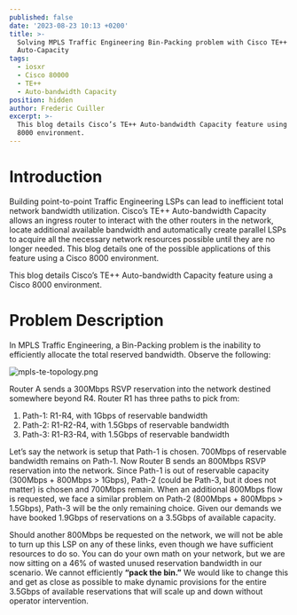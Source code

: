 ```yaml
---
published: false
date: '2023-08-23 10:13 +0200'
title: >-
  Solving MPLS Traffic Engineering Bin-Packing problem with Cisco TE++
  Auto-Capacity
tags:
  - iosxr
  - Cisco 80000
  - TE++
  - Auto-bandwidth Capacity
position: hidden
author: Frederic Cuiller
excerpt: >-
  This blog details Cisco’s TE++ Auto-bandwidth Capacity feature using a Cisco
  8000 environment.
---
```

# Introduction

Building point-to-point Traffic Engineering LSPs can lead to inefficient total network bandwidth utilization. Cisco’s TE++ Auto-bandwidth Capacity allows an ingress router to interact with the other routers in the network, locate additional available bandwidth and automatically create parallel LSPs to acquire all the necessary network resources possible until they are no longer needed.  This blog details one of the possible applications of this feature using a Cisco 8000 environment.

This blog details Cisco’s TE++ Auto-bandwidth Capacity feature using a Cisco 8000 environment.

# Problem Description

In MPLS Traffic Engineering, a Bin-Packing problem is the inability to efficiently allocate the total reserved bandwidth. Observe the following:

![mpls-te-topology.png]({{site.baseurl}}/images/mpls-te-topology.png)

Router A sends a 300Mbps RSVP reservation into the network destined somewhere beyond R4. Router R1 has three paths to pick from:
1. Path-1: R1-R4, with 1Gbps of reservable bandwidth
2. Path-2: R1-R2-R4, with 1.5Gbps of reservable bandwidth
3. Path-3: R1-R3-R4, with 1.5Gbps of reservable bandwidth

Let’s say the network is setup that Path-1 is chosen.  700Mbps of reservable bandwidth remains on Path-1. Now Router B sends an 800Mbps RSVP reservation into the network.  Since Path-1 is out of reservable capacity (300Mbps + 800Mbps > 1Gbps), Path-2 (could be Path-3, but it does not matter) is chosen and 700Mbps remain.  When an additional 800Mbps flow is requested, we face a similar problem on Path-2 (800Mbps + 800Mbps > 1.5Gbps), Path-3 will be the only remaining choice.  Given our demands we have booked 1.9Gbps of reservations on a 3.5Gbps of available capacity.  

Should another 800Mbps be requested on the network, we will not be able to turn up this LSP on any of these links, even though we have sufficient resources to do so. You can do your own math on your network, but we are now sitting on a 46% of wasted unused reservation bandwidth in our scenario.  We cannot efficiently **“pack the bin.”**  We would like to change this and get as close as possible to make dynamic provisions for the entire 3.5Gbps of available reservations that will scale up and down without operator intervention.
